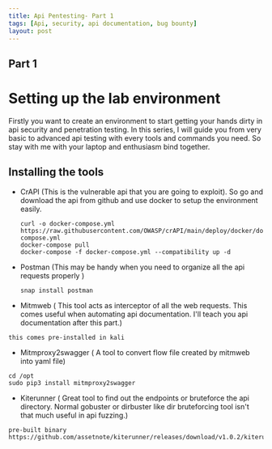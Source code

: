 ```yaml
---
title: Api Pentesting- Part 1
tags: [Api, security, api documentation, bug bounty]
layout: post
---    
```

## Part 1 
<h1> Setting up the lab environment</h1>
Firstly you want to create an environment to start getting your hands dirty in api security and penetration testing. In this series, I will guide you from very basic to advanced api testing with every tools and commands you need. So stay with me with your laptop and enthusiasm bind together. 

<h2> Installing the tools</h2>

- CrAPI (This is the vulnerable api that you are going to exploit). So go and download the api from github and use docker to setup the environment easily.
  ```
  curl -o docker-compose.yml https://raw.githubusercontent.com/OWASP/crAPI/main/deploy/docker/docker-compose.yml
  docker-compose pull
  docker-compose -f docker-compose.yml --compatibility up -d
  ```

- Postman (This may be handy when you need to organize all the api requests properly )
  ```
  snap install postman
  ```

- Mitmweb ( This tool  acts as interceptor of all the web requests. This comes useful when automating api documentation. I'll teach you api documentation after this part.)
```
this comes pre-installed in kali
```
- Mitmproxy2swagger ( A tool to convert flow file created by mitmweb into yaml file)
```
cd /opt
sudo pip3 install mitmproxy2swagger
```
- Kiterunner ( Great tool to find out the endpoints or bruteforce the api directory. Normal gobuster or dirbuster like dir bruteforcing tool isn't that much useful in api fuzzing.)
```
pre-built binary 
https://github.com/assetnote/kiterunner/releases/download/v1.0.2/kiterunner_1.0.2_linux_amd64.tar.gz
```
